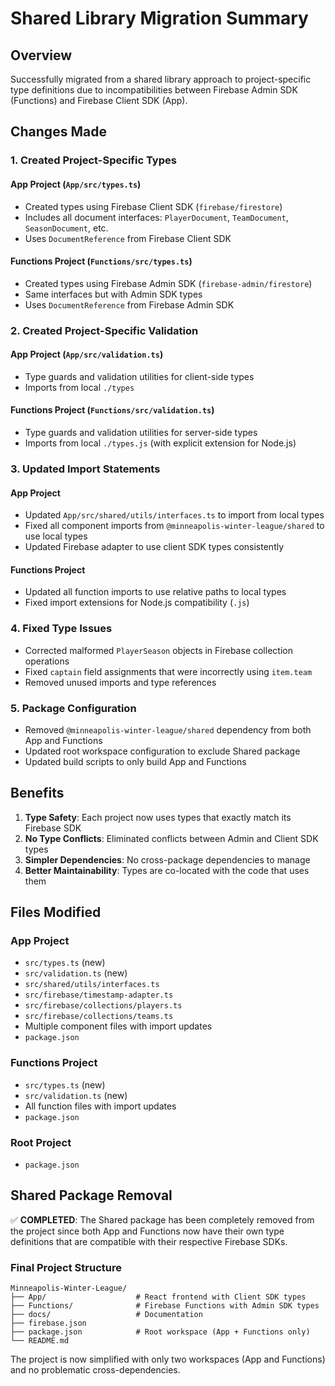 # Shared Library Migration Summary

## Overview

Successfully migrated from a shared library approach to project-specific type definitions due to incompatibilities between Firebase Admin SDK (Functions) and Firebase Client SDK (App).

## Changes Made

### 1. Created Project-Specific Types

#### App Project (`App/src/types.ts`)

- Created types using Firebase Client SDK (`firebase/firestore`)
- Includes all document interfaces: `PlayerDocument`, `TeamDocument`, `SeasonDocument`, etc.
- Uses `DocumentReference` from Firebase Client SDK

#### Functions Project (`Functions/src/types.ts`)

- Created types using Firebase Admin SDK (`firebase-admin/firestore`)
- Same interfaces but with Admin SDK types
- Uses `DocumentReference` from Firebase Admin SDK

### 2. Created Project-Specific Validation

#### App Project (`App/src/validation.ts`)

- Type guards and validation utilities for client-side types
- Imports from local `./types`

#### Functions Project (`Functions/src/validation.ts`)

- Type guards and validation utilities for server-side types
- Imports from local `./types.js` (with explicit extension for Node.js)

### 3. Updated Import Statements

#### App Project

- Updated `App/src/shared/utils/interfaces.ts` to import from local types
- Fixed all component imports from `@minneapolis-winter-league/shared` to use local types
- Updated Firebase adapter to use client SDK types consistently

#### Functions Project

- Updated all function imports to use relative paths to local types
- Fixed import extensions for Node.js compatibility (`.js`)

### 4. Fixed Type Issues

- Corrected malformed `PlayerSeason` objects in Firebase collection operations
- Fixed `captain` field assignments that were incorrectly using `item.team`
- Removed unused imports and type references

### 5. Package Configuration

- Removed `@minneapolis-winter-league/shared` dependency from both App and Functions
- Updated root workspace configuration to exclude Shared package
- Updated build scripts to only build App and Functions

## Benefits

1. **Type Safety**: Each project now uses types that exactly match its Firebase SDK
2. **No Type Conflicts**: Eliminated conflicts between Admin and Client SDK types
3. **Simpler Dependencies**: No cross-package dependencies to manage
4. **Better Maintainability**: Types are co-located with the code that uses them

## Files Modified

### App Project

- `src/types.ts` (new)
- `src/validation.ts` (new)
- `src/shared/utils/interfaces.ts`
- `src/firebase/timestamp-adapter.ts`
- `src/firebase/collections/players.ts`
- `src/firebase/collections/teams.ts`
- Multiple component files with import updates
- `package.json`

### Functions Project

- `src/types.ts` (new)
- `src/validation.ts` (new)
- All function files with import updates
- `package.json`

### Root Project

- `package.json`

## Shared Package Removal

✅ **COMPLETED**: The Shared package has been completely removed from the project since both App and Functions now have their own type definitions that are compatible with their respective Firebase SDKs.

### Final Project Structure

```
Minneapolis-Winter-League/
├── App/                    # React frontend with Client SDK types
├── Functions/              # Firebase Functions with Admin SDK types
├── docs/                   # Documentation
├── firebase.json
├── package.json            # Root workspace (App + Functions only)
└── README.md
```

The project is now simplified with only two workspaces (App and Functions) and no problematic cross-dependencies.
